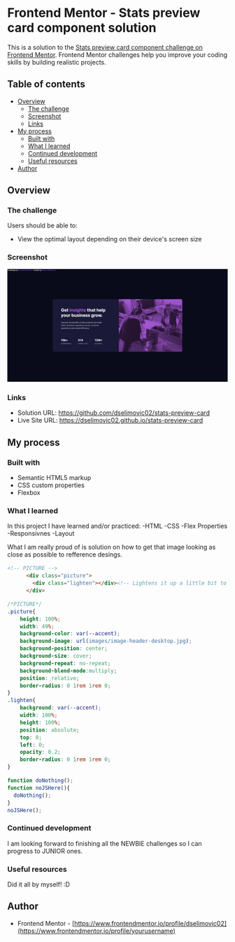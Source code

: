 # Frontend Mentor - Stats preview card component solution

This is a solution to the [Stats preview card component challenge on Frontend Mentor](https://www.frontendmentor.io/challenges/stats-preview-card-component-8JqbgoU62). Frontend Mentor challenges help you improve your coding skills by building realistic projects. 

## Table of contents

- [Overview](#overview)
  - [The challenge](#the-challenge)
  - [Screenshot](#screenshot)
  - [Links](#links)
- [My process](#my-process)
  - [Built with](#built-with)
  - [What I learned](#what-i-learned)
  - [Continued development](#continued-development)
  - [Useful resources](#useful-resources)
- [Author](#author)

## Overview

### The challenge

Users should be able to:

- View the optimal layout depending on their device's screen size

### Screenshot

![](images/stats-preview-card.jpeg)

### Links

- Solution URL: https://github.com/dselimovic02/stats-preview-card
- Live Site URL: https://dselimovic02.github.io/stats-preview-card

## My process

### Built with

- Semantic HTML5 markup
- CSS custom properties
- Flexbox

### What I learned

In this project I have learned and/or practiced:
  -HTML
  -CSS
    -Flex Properties
    -Responsivnes
    -Layout


What I am really proud of is solution on how to get that image looking as close as possible to refference desings.

```html
<!-- PICTURE -->
      <div class="picture">
        <div class="lighten"></div><!-- Lightens it up a little bit to match the project example as close as possible -->
      </div>
```
```css
/*PICTURE*/
.picture{
    height: 100%;
    width: 49%;
    background-color: var(--accent);
    background-image: url(images/image-header-desktop.jpg);
    background-position: center;
    background-size: cover;
    background-repeat: no-repeat;
    background-blend-mode:multiply;
    position: relative;
    border-radius: 0 1rem 1rem 0;
}
.lighten{
    background: var(--accent);
    width: 100%;
    height: 100%;
    position: absolute;
    top: 0;
    left: 0;
    opacity: 0.2;
    border-radius: 0 1rem 1rem 0;
}
```
```js
function doNothing();
function noJSHere(){
  doNothing();
}
noJSHere();
```

### Continued development

I am looking forward to finishing all the NEWBIE challenges so I can progress to JUNIOR ones.

### Useful resources

Did it all by myself! :D

## Author

- Frontend Mentor - [https://www.frontendmentor.io/profile/dselimovic02](https://www.frontendmentor.io/profile/yourusername)
